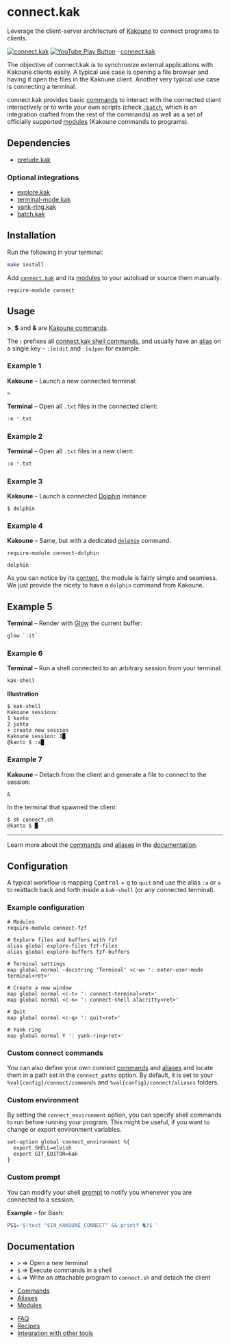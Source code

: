 # connect.kak

Leverage the client-server architecture of [Kakoune] to connect programs to clients.

[Kakoune]: https://kakoune.org

[![connect.kak](https://img.youtube.com/vi_webp/jca2N-cE_mM/maxresdefault.webp)](https://youtube.com/playlist?list=PLdr-HcjEDx_k-Y_9uSV0YAUCNHzqHjmz3 "YouTube – connect.kak")
[![YouTube Play Button](https://www.iconfinder.com/icons/317714/download/png/16)](https://youtube.com/playlist?list=PLdr-HcjEDx_k-Y_9uSV0YAUCNHzqHjmz3) · [connect.kak](https://youtube.com/playlist?list=PLdr-HcjEDx_k-Y_9uSV0YAUCNHzqHjmz3)

The objective of connect.kak is to synchronize external applications with Kakoune clients easily.
A typical use case is opening a file browser and having it open the files in the Kakoune client.
Another very typical use case is connecting a terminal.

connect.kak provides basic [commands] to interact with the connected client interactively or to write your own scripts
(check [`:batch`], which is an integration crafted from the rest of the commands)
as well as a set of officially supported [modules] (Kakoune commands to programs).

[`:batch`]: https://github.com/alexherbo2/batch.kak/blob/master/rc/connect/commands/:batch

## Dependencies

- [prelude.kak]

[prelude.kak]: https://github.com/alexherbo2/prelude.kak

### Optional integrations

- [explore.kak]
- [terminal-mode.kak]
- [yank-ring.kak]
- [batch.kak]

[explore.kak]: https://github.com/alexherbo2/explore.kak
[terminal-mode.kak]: https://github.com/alexherbo2/terminal-mode.kak
[yank-ring.kak]: https://github.com/alexherbo2/yank-ring.kak
[batch.kak]: https://github.com/alexherbo2/batch.kak

## Installation

Run the following in your terminal:

``` sh
make install
```

Add [`connect.kak`](rc/connect.kak) and its [modules] to your autoload or source them manually.

``` kak
require-module connect
```

## Usage

**>**, **$** and **&** are [Kakoune commands][Documentation].

The **:** prefixes all [connect.kak shell commands][Commands],
and usually have an [alias][Aliases] on a single key – `:[e]dit` and `:[o]pen` for example.

### Example 1

**Kakoune** – Launch a new connected terminal:

``` kak
>
```

**Terminal** – Open all `.txt` files in the connected client:

``` sh
:e *.txt
```

### Example 2

**Terminal** – Open all `.txt` files in a new client:

``` sh
:o *.txt
```

### Example 3

**Kakoune** – Launch a connected [Dolphin] instance:

``` kak
$ dolphin
```

[Dolphin]: https://dolphin.kde.org

### Example 4

**Kakoune** – Same, but with a dedicated [`dolphin`][`dolphin.kak`] command:

``` kak
require-module connect-dolphin

dolphin
```

[`dolphin.kak`]: rc/connect/modules/dolphin/dolphin.kak

As you can notice by its [content][`dolphin.kak`], the module is fairly simple and seamless.
We just provide the nicety to have a `dolphin` command from Kakoune.

## Example 5

**Terminal** – Render with [Glow] the current buffer:

``` sh
glow `:it`
```

[Glow]: https://github.com/charmbracelet/glow

### Example 6

**Terminal** – Run a shell connected to an arbitrary session from your terminal:

``` sh
kak-shell
```

**Illustration**

```
$ kak-shell
Kakoune sessions:
1 kanto
2 johto
+ create new session
Kakoune session: 1█
@kanto $ :a█
```

### Example 7

**Kakoune** – Detach from the client and generate a file to connect to the session:

``` kak
&
```

In the terminal that spawned the client:

```
$ sh connect.sh
@kanto $ █
```

---

Learn more about the [commands] and [aliases] in the [documentation].

## Configuration

A typical workflow is mapping <kbd>Control</kbd> + <kbd>q</kbd> to `quit` and
use the alias `:a` or `a` to reattach back and forth inside a `kak-shell`
(or any connected terminal).

### Example configuration

``` kak
# Modules
require-module connect-fzf

# Explore files and buffers with fzf
alias global explore-files fzf-files
alias global explore-buffers fzf-buffers

# Terminal settings
map global normal -docstring 'Terminal' <c-w> ': enter-user-mode terminal<ret>'

# Create a new window
map global normal <c-t> ': connect-terminal<ret>'
map global normal <c-n> ': connect-shell alacritty<ret>'

# Quit
map global normal <c-q> ': quit<ret>'

# Yank ring
map global normal Y ': yank-ring<ret>'
```

### Custom connect commands

You can also define your own connect [commands] and [aliases] and locate them in a path set in the `connect_paths` option.
By default, it is set to your `%val{config}/connect/commands` and `%val{config}/connect/aliases` folders.

### Custom environment

By setting the `connect_environment` option, you can specify shell commands to run before running your program.
This might be useful, if you want to change or export environment variables.

``` kak
set-option global connect_environment %{
  export SHELL=elvish
  export GIT_EDITOR=kak
}
```

### Custom prompt

You can modify your shell [prompt][Prompt customization] to notify you whenever you are connected to a session.

[Prompt customization]: https://wiki.archlinux.org/index.php/Bash/Prompt_customization

**Example** – for Bash:

``` bash
PS1='$(test "$IN_KAKOUNE_CONNECT" && printf 🐈)$ '
```

## Documentation

[Documentation]: #documentation

- `>` ⇒ Open a new terminal
- `$` ⇒ Execute commands in a shell
- `&` ⇒ Write an attachable program to `connect.sh` and detach the client

<!---->

- [Commands]
- [Aliases]
- [Modules]

[Commands]: rc/connect/commands
[Aliases]: rc/connect/aliases
[Modules]: rc/connect/modules

<!---->

- [FAQ]
- [Recipes]
- [Integration with other tools]

[FAQ]: docs/faq.md
[Recipes]: docs/recipes.md
[Integration with other tools]: docs/integration.md
